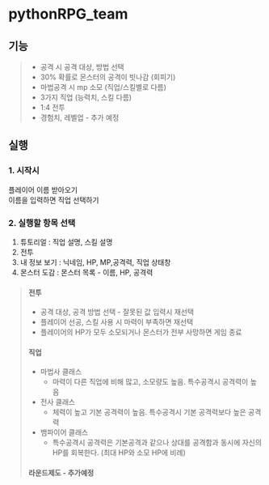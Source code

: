 # pythonRPG_team

## 기능

> - 공격 시 공격 대상, 방법 선택  
> - 30% 확률로 몬스터의 공격이 빗나감 (회피기)  
> - 마법공격 시 mp 소모 (직업/스킬별로 다름)  
> - 3가지 직업 (능력치, 스킬 다름)
> - 1:4 전투
> - 경험치, 레벨업 - 추가 예정

## 실행


### 1. 시작시
플레이어 이름 받아오기  
이름을 입력하면 직업 선택하기  
### 2. 실행할 항목 선택 
1. 튜토리얼 : 직업 설명, 스킬 설명  
2. 전투  
3. 내 정보 보기 : 닉네임, HP, MP,공격력, 직업 상태창  
4. 몬스터 도감 : 몬스터 목록 - 이름, HP, 공격력  
> #### 전투
> - 공격 대상, 공격 방법 선택 - 잘못된 값 입력시 재선택  
> - 플레이어 선공, 스킬 사용 시 마력이 부족하면 재선택  
> - 플레이어의 HP가 모두 소모되거나 몬스터가 전부 사망하면 게임 종료  
> #### 직업
> - 마법사 클래스  
>   - 마력이 다른 직업에 비해 많고, 소모량도 높음. 특수공격시 공격력이 높음  
> - 전사 클래스  
>   - 체력이 높고 기본 공격력이 높음. 특수공격시 기본 공격력보다 높은 공격력  
> - 뱀파이어 클래스  
>   - 특수공격시 공격력은 기본공격과 같으나 상대를 공격함과 동시에 자신의 HP를 회복한다. (최대 HP와 소모 HP에 비례)  
> #### 라운드제도 - 추가예정
